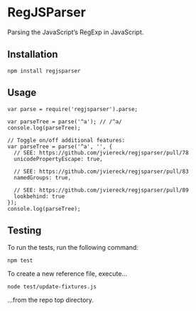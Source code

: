RegJSParser
===========

Parsing the JavaScript’s RegExp in JavaScript.

Installation
------------

    npm install regjsparser

Usage
-----

    var parse = require('regjsparser').parse;

    var parseTree = parse('^a'); // /^a/
    console.log(parseTree);

    // Toggle on/off additional features:
    var parseTree = parse('^a', '', {
      // SEE: https://github.com/jviereck/regjsparser/pull/78
      unicodePropertyEscape: true,

      // SEE: https://github.com/jviereck/regjsparser/pull/83
      namedGroups: true,

      // SEE: https://github.com/jviereck/regjsparser/pull/89
      lookbehind: true
    });
    console.log(parseTree);

Testing
-------

To run the tests, run the following command:

    npm test

To create a new reference file, execute…

    node test/update-fixtures.js

…from the repo top directory.
